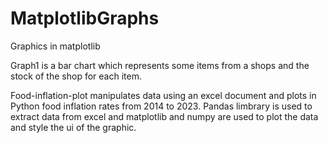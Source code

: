 # MatplotlibGraphs
Graphics in matplotlib

Graph1 is a bar chart which represents some items from a shops and the stock of the shop for each item.

Food-inflation-plot manipulates data using an excel document and plots in Python food inflation rates from 2014 to 2023.
Pandas limbrary is used to extract data from excel and matplotlib and numpy are used to plot the data and style the ui of the graphic.
